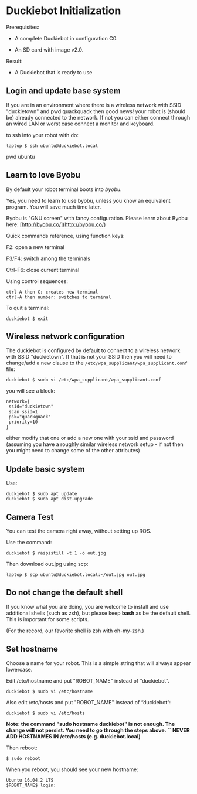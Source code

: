 # Duckiebot Initialization

Prerequisites:

* A complete Duckiebot in configuration C0.

* An SD card with image v2.0.

Result:

* A Duckiebot that is ready to use



## Login and update base system

If you are in an environment where there is a wireless network with SSID "duckietown" and pwd quackquack then good news! your robot is (should be) already connected to the network. If not you can either connect through an wired LAN or worst case connect a monitor and keyboard.

to ssh into your robot with do:

    laptop $ ssh ubuntu@duckiebot.local

pwd ubuntu

## Learn to love Byobu

By default your robot terminal boots into *byobu*.

Yes, you need to learn to use byobu, unless you know an equivalent program. You will save much time later.

Byobu is "GNU screen" with fancy configuration. Please learn about Byobu here: [http://byobu.co/](http://byobu.co/)

Quick commands reference, using function keys:

F2: open a new terminal

F3/F4: switch among the terminals

Ctrl-F6: close current terminal

Using control sequences:

    ctrl-A then C: creates new terminal
    ctrl-A then number: switches to terminal

To quit a terminal:

    duckiebot $ exit


## Wireless network configuration

The duckiebot is configured by default to connect to a wireless network with SSID "duckietown". If that is not your SSID then you will need to change/add a new clause to the `/etc/wpa_supplicant/wpa_supplicant.conf` file:

    duckiebot $ sudo vi /etc/wpa_supplicant/wpa_supplicant.conf

you will see a block:

    network={
     ssid="duckietown"
     scan_ssid=1
     psk="quackquack"
     priority=10
    }

either modify that one or add a new one with your ssid and password (assuming you have a roughly similar wireless network setup - if not then you might need to change some of the other attributes)

## Update basic system

Use:

    duckiebot $ sudo apt update
    duckiebot $ sudo apt dist-upgrade

## Camera Test

You can test the camera right away, without setting up ROS.

Use the command:

    duckiebot $ raspistill -t 1 -o out.jpg


Then download out.jpg using scp:

    laptop $ scp ubuntu@duckiebot.local:~/out.jpg out.jpg

## Do not change the default shell

If you know what you are doing, you are welcome to install and use additional shells (such as zsh), but please keep **bash** as be the default shell. This is important for some scripts.

(For the record, our favorite shell is zsh with oh-my-zsh.)

## Set hostname

Choose a name for your robot. This is a simple string that will always appear lowercase.

Edit /etc/hostname and put "ROBOT_NAME" instead of “duckiebot”.

    duckiebot $ sudo vi /etc/hostname

Also edit /etc/hosts and put  "ROBOT_NAME" instead of “duckiebot”:

    duckiebot $ sudo vi /etc/hosts

**Note: the command "sudo hostname duckiebot" is not enough. The change will not persist. You need to go through the steps above.**
``
**NEVER ADD HOSTNAMES IN /etc/hosts (e.g. duckiebot.local)**

Then reboot:

    $ sudo reboot

When you reboot, you should see your new hostname:

    Ubuntu 16.04.2 LTS
    $ROBOT_NAME$ login:
